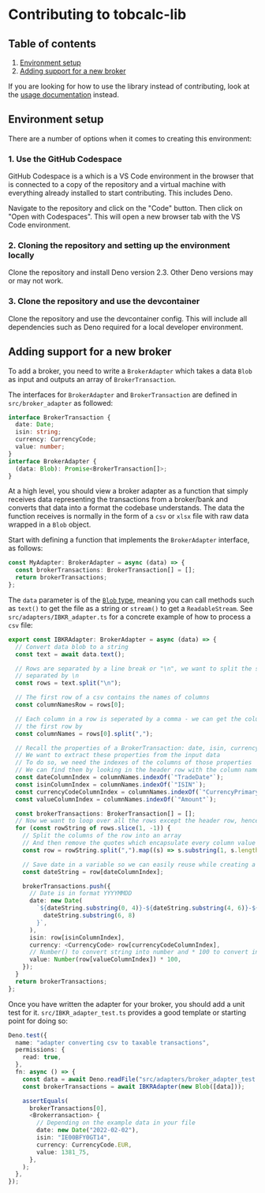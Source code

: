 # Contributing to tobcalc-lib

## Table of contents

1. [Environment setup](#environment-setup)
2. [Adding support for a new broker](#adding-support-for-a-new-broker)

If you are looking for how to use the library instead of contributing, look at
the [usage documentation](/docs/usage.md) instead.

## Environment setup

There are a number of options when it comes to creating this environment:

### 1. Use the GitHub Codespace

GitHub Codespace is a which is a VS Code environment in the browser that is
connected to a copy of the repository and a virtual machine with everything
already installed to start contributing. This includes Deno.

Navigate to the repository and click on the "Code" button. Then click on "Open
with Codespaces". This will open a new browser tab with the VS Code environment.

### 2. Cloning the repository and setting up the environment locally

Clone the repository and install Deno version 2.3. Other Deno versions may or
may not work.

### 3. Clone the repository and use the devcontainer

Clone the repository and use the devcontainer config. This will include all
dependencies such as Deno required for a local developer environment.

## Adding support for a new broker

To add a broker, you need to write a `BrokerAdapter` which takes a data `Blob`
as input and outputs an array of `BrokerTransaction`.

The interfaces for `BrokerAdapter` and `BrokerTransaction` are defined in
`src/broker_adapter` as followed:

```ts
interface BrokerTransaction {
  date: Date;
  isin: string;
  currency: CurrencyCode;
  value: number;
}
interface BrokerAdapter {
  (data: Blob): Promise<BrokerTransaction[]>;
}
```

At a high level, you should view a broker adapter as a function that simply
receives data representing the transactions from a broker/bank and converts that
data into a format the codebase understands. The data the function receives is
normally in the form of a `csv` or `xlsx` file with raw data wrapped in a `Blob`
object.

Start with defining a function that implements the `BrokerAdapter` interface, as
follows:

```ts
const MyAdapter: BrokerAdapter = async (data) => {
  const brokerTransactions: BrokerTransaction[] = [];
  return brokerTransactions;
};
```

The `data` parameter is of the
[`Blob` type](https://developer.mozilla.org/en-US/docs/Web/API/Blob), meaning
you can call methods such as `text()` to get the file as a string or `stream()`
to get a `ReadableStream`. See `src/adapters/IBKR_adapter.ts` for a concrete
example of how to process a `csv` file:

```ts
export const IBKRAdapter: BrokerAdapter = async (data) => {
  // Convert data blob to a string
  const text = await data.text();

  // Rows are separated by a line break or "\n", we want to split the string up into the rows
  // separated by \n
  const rows = text.split("\n");

  // The first row of a csv contains the names of columns
  const columnNamesRow = rows[0];

  // Each column in a row is seperated by a comma - we can get the column names by splitting
  // the first row by
  const columnNames = rows[0].split(",");

  // Recall the properties of a BrokerTransaction: date, isin, currency and value
  // We want to extract these properties from the input data
  // To do so, we need the indexes of the columns of those properties
  // We can find them by looking in the header row with the column names
  const dateColumnIndex = columnNames.indexOf(`"TradeDate"`);
  const isinColumnIndex = columnNames.indexOf(`"ISIN"`);
  const currencyCodeColumnIndex = columnNames.indexOf(`"CurrencyPrimary"`);
  const valueColumnIndex = columnNames.indexOf(`"Amount"`);

  const brokerTransactions: BrokerTransaction[] = [];
  // Now we want to loop over all the rows except the header row, hence the slice(1, -1)
  for (const rowString of rows.slice(1, -1)) {
    // Split the columns of the row into an array
    // And then remove the quotes which encapsulate every column value
    const row = rowString.split(",").map((s) => s.substring(1, s.length - 1));

    // Save date in a variable so we can easily reuse while creating a Date object
    const dateString = row[dateColumnIndex];

    brokerTransactions.push({
      // Date is in format YYYYMMDD
      date: new Date(
        `${dateString.substring(0, 4)}-${dateString.substring(4, 6)}-${
          dateString.substring(6, 8)
        }`,
      ),
      isin: row[isinColumnIndex],
      currency: <CurrencyCode> row[currencyCodeColumnIndex],
      // Number() to convert string into number and * 100 to convert into integer
      value: Number(row[valueColumnIndex]) * 100,
    });
  }
  return brokerTransactions;
};
```

Once you have written the adapter for your broker, you should add a unit test
for it. `src/IBKR_adapter_test.ts` provides a good template or starting point
for doing so:

```ts
Deno.test({
  name: "adapter converting csv to taxable transactions",
  permissions: {
    read: true,
  },
  fn: async () => {
    const data = await Deno.readFile("src/adapters/broker_adapter_test.csv");
    const brokerTransactions = await IBKRAdapter(new Blob([data]));

    assertEquals(
      brokerTransactions[0],
      <Brokerransaction> {
        // Depending on the example data in your file
        date: new Date("2022-02-02"),
        isin: "IE00BFY0GT14",
        currency: CurrencyCode.EUR,
        value: 1381_75,
      },
    );
  },
});
```
